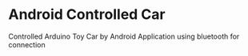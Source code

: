 # Android Controlled Car
Controlled Arduino Toy Car by Android Application using bluetooth for connection
